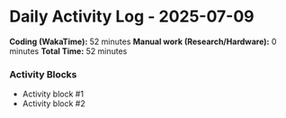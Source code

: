# Daily Activity Log - 2025-07-09

**Coding (WakaTime):** 52 minutes
**Manual work (Research/Hardware):** 0 minutes
**Total Time:** 52 minutes

### Activity Blocks
- Activity block #1
- Activity block #2
